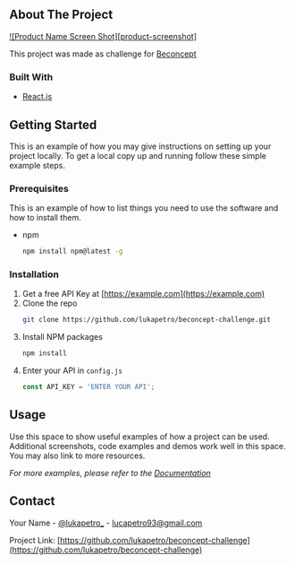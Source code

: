<!-- ABOUT THE PROJECT -->
## About The Project

[![Product Name Screen Shot][product-screenshot]](https://example.com)

This project was made as challenge for [Beconcept](https://beconcept.studio/)

### Built With

* [React.js](https://reactjs.org/)

<!-- GETTING STARTED -->
## Getting Started

This is an example of how you may give instructions on setting up your project locally.
To get a local copy up and running follow these simple example steps.

### Prerequisites

This is an example of how to list things you need to use the software and how to install them.
* npm
  ```sh
  npm install npm@latest -g
  ```

### Installation

1. Get a free API Key at [https://example.com](https://example.com)
2. Clone the repo
   ```sh
   git clone https://github.com/lukapetro/beconcept-challenge.git
   ```
3. Install NPM packages
   ```sh
   npm install
   ```
4. Enter your API in `config.js`
   ```js
   const API_KEY = 'ENTER YOUR API';
   ```


<!-- USAGE EXAMPLES -->
## Usage

Use this space to show useful examples of how a project can be used. Additional screenshots, code examples and demos work well in this space. You may also link to more resources.

_For more examples, please refer to the [Documentation](https://example.com)_

<!-- CONTACT -->
## Contact

Your Name - [@lukapetro_](https://twitter.com/@lukapetro_) - lucapetro93@gmail.com

Project Link: [https://github.com/lukapetro/beconcept-challenge](https://github.com/lukapetro/beconcept-challenge)